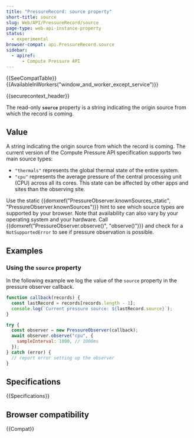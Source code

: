 ```yaml
---
title: "PressureRecord: source property"
short-title: source
slug: Web/API/PressureRecord/source
page-type: web-api-instance-property
status:
  - experimental
browser-compat: api.PressureRecord.source
sidebar:
  - apiref:
      - Compute Pressure API
---
```


{{SeeCompatTable}}{{AvailableInWorkers("window_and_worker_except_service")}}

{{securecontext_header}}

The read-only **`source`** property is a string indicating the origin source from which the record is coming.

## Value

A string indicating the origin source from which the record is coming. The current version of the Compute Pressure API specification supports two main source types:

- `"thermals"` represents the global thermal state of the entire system.
- `"cpu"` represents the average pressure of the central processing unit (CPU) across all its cores. This state can be affected by other apps and sites than the observing site.

Use the static {{domxref("PressureObserver.knownSources_static", "PressureObserver.knownSources")}} hint to see which source types are supported by your browser. Note that availability can also vary by your operating system and your hardware. Call {{domxref("PressureObserver.observe()", "observe()")}} and check for a `NotSupportedError` to see if pressure observation is possible.

## Examples

### Using the `source` property

In the following example we log the value of the `source` property in the pressure observer callback.

```js
function callback(records) {
  const lastRecord = records[records.length - 1];
  console.log(`Current pressure source: ${lastRecord.source}`);
}

try {
  const observer = new PressureObserver(callback);
  await observer.observe("cpu", {
    sampleInterval: 1000, // 1000ms
  });
} catch (error) {
  // report error setting up the observer
}
```

## Specifications

{{Specifications}}

## Browser compatibility

{{Compat}}
